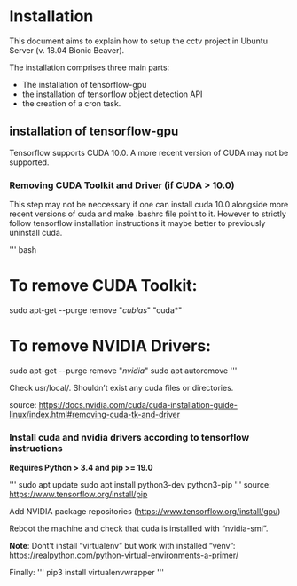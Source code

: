 # Installation

This document aims to explain how to setup the cctv project in Ubuntu Server (v. 18.04 Bionic Beaver).

The installation comprises three main parts: 
* The installation of tensorflow-gpu
* the installation of tensorflow object detection API
* the creation of a cron task.

## installation of tensorflow-gpu
Tensorflow supports CUDA 10.0. A more recent version of CUDA may not be supported.

### Removing CUDA Toolkit and Driver (if CUDA > 10.0)

This step may not be neccessary if one can install cuda 10.0 alongside more recent versions of cuda and make .bashrc file point to it. However to strictly follow tensorflow installation instructions it maybe better to previously uninstall cuda.

''' bash
# To remove CUDA Toolkit: 
sudo apt-get --purge remove "*cublas*" "cuda*"
# To remove NVIDIA Drivers: 
sudo apt-get --purge remove "*nvidia*"
sudo apt autoremove
'''

Check usr/local/. Shouldn’t exist any cuda files or directories.

source: https://docs.nvidia.com/cuda/cuda-installation-guide-linux/index.html#removing-cuda-tk-and-driver

### Install cuda and nvidia drivers according  to tensorflow instructions

**Requires Python > 3.4 and pip >= 19.0**

'''
sudo apt update
sudo apt install python3-dev python3-pip
'''
source: https://www.tensorflow.org/install/pip

Add NVIDIA package repositories (https://www.tensorflow.org/install/gpu)

Reboot the machine and check that  cuda is installled with  “nvidia-smi”.

**Note**: Dont’t install “virtualenv” but work with installed “venv”: https://realpython.com/python-virtual-environments-a-primer/

Finally:
'''
pip3 install virtualenvwrapper
'''


